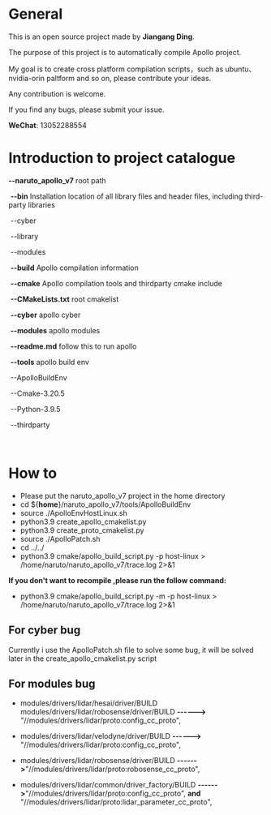 # General

This is an open source project made by **Jiangang Ding**.

The purpose of this project is to automatically compile Apollo project.

 My goal is to create cross platform compilation scripts，such as ubuntu、nvidia-orin paltform and so on, please contribute your ideas.

Any contribution is welcome.

If you find any bugs, please submit your issue.

 **WeChat**: 13052288554



# Introduction to project catalogue 

**--naruto_apollo_v7**    root path

​			**--bin**    Installation location of all library files and header files, including third-party libraries

​            				--cyber

​            				--library

​           				 --modules

​			**--build**   Apollo compilation information 

​			**--cmake**  Apollo compilation tools and thirdparty cmake include

​			 **--CMakeLists.txt**  root cmakelist

​			 **--cyber**   apollo cyber

​			**--modules**  apollo modules

​			**--readme.md**  follow this to run apollo

​			**--tools**   apollo build env

​            				--ApolloBuildEnv

​          				 --Cmake-3.20.5

​           				--Python-3.9.5

​           				--thirdparty  

​     

# How to

-  Please put the naruto_apollo_v7 project in the home directory 
- cd   ${**home**}/naruto_apollo_v7/tools/ApolloBuildEnv
- source  ./ApolloEnvHostLinux.sh
- python3.9 create_apollo_cmakelist.py
- python3.9 create_proto_cmakelist.py
- source ./ApolloPatch.sh
- cd  ../../
- python3.9 cmake/apollo_build_script.py  -p host-linux >  /home/naruto/naruto_apollo_v7/trace.log 2>&1

 **If you don't want to recompile ,please run the follow command:**

- python3.9 cmake/apollo_build_script.py  -m -p host-linux >  /home/naruto/naruto_apollo_v7/trace.log 2>&1



## **For cyber bug**

Currently i use the ApolloPatch.sh file to solve some bug, it will be solved later in the create_apollo_cmakelist.py script

## For modules bug

- modules/drivers/lidar/hesai/driver/BUILD  modules/drivers/lidar/robosense/driver/BUILD   **------>** "//modules/drivers/lidar/proto:config_cc_proto",

- modules/drivers/lidar/velodyne/driver/BUILD **------>** "//modules/drivers/lidar/proto:config_cc_proto",

- modules/drivers/lidar/robosense/driver/BUILD  **------>**"//modules/drivers/lidar/proto:robosense_cc_proto",

- modules/drivers/lidar/common/driver_factory/BUILD **------>**"//modules/drivers/lidar/proto:config_cc_proto", **and** "//modules/drivers/lidar/proto:lidar_parameter_cc_proto",
